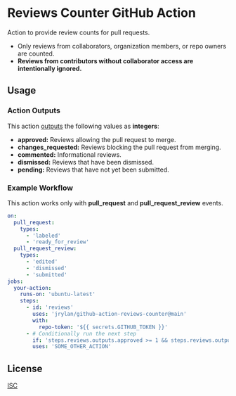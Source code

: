 # Reviews Counter GitHub Action

Action to provide review counts for pull requests.

- Only reviews from collaborators, organization members, or repo owners are counted.
- **Reviews from contributors without collaborator access are intentionally ignored.**

## Usage

### Action Outputs

This action [outputs](https://help.github.com/en/actions/creating-actions/metadata-syntax-for-github-actions#outputs)
the following values as **integers**:

- **approved:** Reviews allowing the pull request to merge.
- **changes_requested:** Reviews blocking the pull request from merging.
- **commented:** Informational reviews.
- **dismissed:** Reviews that have been dismissed.
- **pending:** Reviews that have not yet been submitted.

### Example Workflow

This action works only with **pull_request** and **pull_request_review** events.

```yaml
on:
  pull_request:
    types:
      - 'labeled'
      - 'ready_for_review'
  pull_request_review:
    types:
      - 'edited'
      - 'dismissed'
      - 'submitted'
jobs:
  your-action:
    runs-on: 'ubuntu-latest'
    steps:
      - id: 'reviews'
        uses: 'jrylan/github-action-reviews-counter@main'
        with:
          repo-token: '${{ secrets.GITHUB_TOKEN }}'
      - # Conditionally run the next step
        if: 'steps.reviews.outputs.approved >= 1 && steps.reviews.outputs.changes_requested == 0'
        uses: 'SOME_OTHER_ACTION'
```

## License

[ISC](https://github.com/jrylan/github-action-reviews-counter/blob/main/LICENSE.md)
